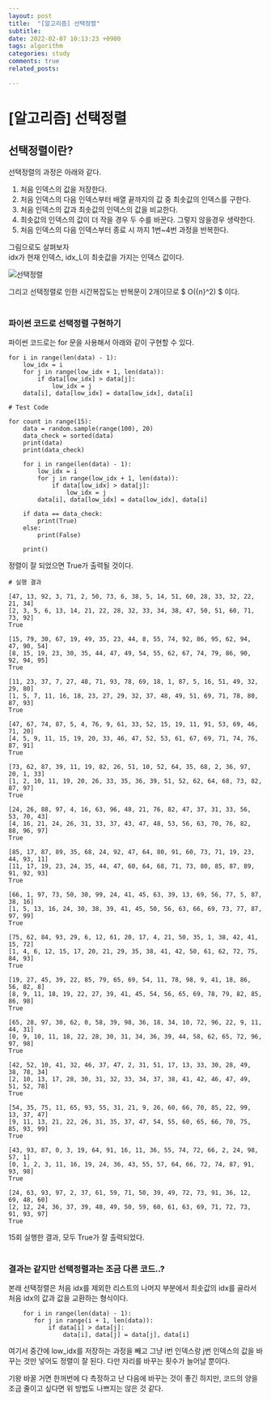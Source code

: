 ```yaml
---
layout: post
title:  "[알고리즘] 선택정렬"
subtitle:
date: 2022-02-07 10:13:23 +0900
tags: algorithm
categories: study
comments: true
related_posts:

---
```


# [알고리즘] 선택정렬<br/>

## 선택정렬이란?<br/>

선택정렬의 과정은 아래와 같다.

1. 처음 인덱스의 값을 저장한다.
2. 처음 인덱스의 다음 인덱스부터 배열 끝까지의 값 중 최솟값의 인덱스를 구한다.
3. 처음 인덱스의 값과 최솟값의 인덱스의 값을 비교한다.
4. 최솟값의 인덱스의 값이 더 작을 경우 두 수를 바꾼다. 그렇지 않을경우 생략한다.
5. 처음 인덱스의 다음 인덱스부터 종료 시 까지 1번~4번 과정을 반복한다.

그림으로도 살펴보자<br/>
idx가 현재 인덱스, idx_L이 최솟값을 가지는 인덱스 값이다.<br/>

![선택정렬](https://github.com/wookikim95/wookikim95.github.io/blob/main/assets/img/study/algorithm/2022-02-07_selection_sort_1.jpg?raw=true)

그리고 선택정렬로 인한 시간복잡도는 반복문이 2개이므로
 $ O({n}^2) $
 이다.<br/>
<br/>

### 파이썬 코드로 선택정렬 구현하기<br/>

파이썬 코드로는 for 문을 사용해서 아래와 같이 구현할 수 있다.<br/>

```
for i in range(len(data) - 1):
    low_idx = i
    for j in range(low_idx + 1, len(data)):
        if data[low_idx] > data[j]:
            low_idx = j
    data[i], data[low_idx] = data[low_idx], data[i]
```

```
# Test Code

for count in range(15):
    data = random.sample(range(100), 20)
    data_check = sorted(data)
    print(data)
    print(data_check)
    
    for i in range(len(data) - 1):
        low_idx = i
        for j in range(low_idx + 1, len(data)):
            if data[low_idx] > data[j]:
                low_idx = j
        data[i], data[low_idx] = data[low_idx], data[i]
    
    if data == data_check:
        print(True)
    else:
        print(False)
    
    print()
```
정렬이 잘 되었으면 True가 출력될 것이다.<br/>

```
# 실행 결과

[47, 13, 92, 3, 71, 2, 50, 73, 6, 38, 5, 14, 51, 60, 28, 33, 32, 22, 21, 34]
[2, 3, 5, 6, 13, 14, 21, 22, 28, 32, 33, 34, 38, 47, 50, 51, 60, 71, 73, 92]
True

[15, 79, 30, 67, 19, 49, 35, 23, 44, 8, 55, 74, 92, 86, 95, 62, 94, 47, 90, 54]
[8, 15, 19, 23, 30, 35, 44, 47, 49, 54, 55, 62, 67, 74, 79, 86, 90, 92, 94, 95]
True

[11, 23, 37, 7, 27, 48, 71, 93, 78, 69, 18, 1, 87, 5, 16, 51, 49, 32, 29, 80]
[1, 5, 7, 11, 16, 18, 23, 27, 29, 32, 37, 48, 49, 51, 69, 71, 78, 80, 87, 93]
True

[47, 67, 74, 87, 5, 4, 76, 9, 61, 33, 52, 15, 19, 11, 91, 53, 69, 46, 71, 20]
[4, 5, 9, 11, 15, 19, 20, 33, 46, 47, 52, 53, 61, 67, 69, 71, 74, 76, 87, 91]
True

[73, 62, 87, 39, 11, 19, 82, 26, 51, 10, 52, 64, 35, 68, 2, 36, 97, 20, 1, 33]
[1, 2, 10, 11, 19, 20, 26, 33, 35, 36, 39, 51, 52, 62, 64, 68, 73, 82, 87, 97]
True

[24, 26, 88, 97, 4, 16, 63, 96, 48, 21, 76, 82, 47, 37, 31, 33, 56, 53, 70, 43]
[4, 16, 21, 24, 26, 31, 33, 37, 43, 47, 48, 53, 56, 63, 70, 76, 82, 88, 96, 97]
True

[85, 17, 87, 89, 35, 68, 24, 92, 47, 64, 80, 91, 60, 73, 71, 19, 23, 44, 93, 11]
[11, 17, 19, 23, 24, 35, 44, 47, 60, 64, 68, 71, 73, 80, 85, 87, 89, 91, 92, 93]
True

[66, 1, 97, 73, 50, 30, 99, 24, 41, 45, 63, 39, 13, 69, 56, 77, 5, 87, 38, 16]
[1, 5, 13, 16, 24, 30, 38, 39, 41, 45, 50, 56, 63, 66, 69, 73, 77, 87, 97, 99]
True

[75, 62, 84, 93, 29, 6, 12, 61, 20, 17, 4, 21, 50, 35, 1, 38, 42, 41, 15, 72]
[1, 4, 6, 12, 15, 17, 20, 21, 29, 35, 38, 41, 42, 50, 61, 62, 72, 75, 84, 93]
True

[19, 27, 45, 39, 22, 85, 79, 65, 69, 54, 11, 78, 98, 9, 41, 18, 86, 56, 82, 8]
[8, 9, 11, 18, 19, 22, 27, 39, 41, 45, 54, 56, 65, 69, 78, 79, 82, 85, 86, 98]
True

[65, 28, 97, 30, 62, 0, 58, 39, 98, 36, 18, 34, 10, 72, 96, 22, 9, 11, 44, 31]
[0, 9, 10, 11, 18, 22, 28, 30, 31, 34, 36, 39, 44, 58, 62, 65, 72, 96, 97, 98]
True

[42, 52, 10, 41, 32, 46, 37, 47, 2, 31, 51, 17, 13, 33, 30, 28, 49, 38, 78, 34]
[2, 10, 13, 17, 28, 30, 31, 32, 33, 34, 37, 38, 41, 42, 46, 47, 49, 51, 52, 78]
True

[54, 35, 75, 11, 65, 93, 55, 31, 21, 9, 26, 60, 66, 70, 85, 22, 99, 13, 37, 47]
[9, 11, 13, 21, 22, 26, 31, 35, 37, 47, 54, 55, 60, 65, 66, 70, 75, 85, 93, 99]
True

[43, 93, 87, 0, 3, 19, 64, 91, 16, 11, 36, 55, 74, 72, 66, 2, 24, 98, 57, 1]
[0, 1, 2, 3, 11, 16, 19, 24, 36, 43, 55, 57, 64, 66, 72, 74, 87, 91, 93, 98]
True

[24, 63, 93, 97, 2, 37, 61, 59, 71, 50, 39, 49, 72, 73, 91, 36, 12, 69, 48, 60]
[2, 12, 24, 36, 37, 39, 48, 49, 50, 59, 60, 61, 63, 69, 71, 72, 73, 91, 93, 97]
True
```
15회 실행한 결과, 모두 True가 잘 출력되었다.<br/>
<br/>

### 결과는 같지만 선택정렬과는 조금 다른 코드..?<br/>

본래 선택정렬은 처음 idx를 제외한 리스트의 나머지 부분에서 최솟값의 idx를 골라서 처음 idx의 값과 값을 교환하는 형식이다.<br/>

```
    for i in range(len(data) - 1):
       for j in range(i + 1, len(data)):
           if data[i] > data[j]:
               data[i], data[j] = data[j], data[i]
```

여기서 중간에 low_idx를 저장하는 과정을 빼고 그냥 i번 인덱스랑 j번 인덱스의 값을 바꾸는 것만 넣어도 정렬이 잘 된다. 다만 자리를 바꾸는 횟수가 늘어날 뿐이다.<br/>

기왕 바꿀 거면 한꺼번에 다 측정하고 난 다음에 바꾸는 것이 좋긴 하지만, 코드의 양을 조금 줄이고 싶다면 위 방법도 나쁘지는 않은 것 같다.<br/>
